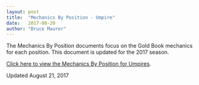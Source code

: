 ```yaml
---
layout: post
title:  "Mechanics By Position - Umpire"
date:   2017-08-20
author: "Bruce Maurer"
---
```


The Mechanics By Position documents focus on the Gold Book mechanics for each
position. This document is updated for the 2017 season.

[Click here to view the Mechanics By Position for
Umpires](https://storage.googleapis.com/ohsaa-websites/mechanics/Mechanics-by-Position-Umpire.pdf).

Updated August 21, 2017
